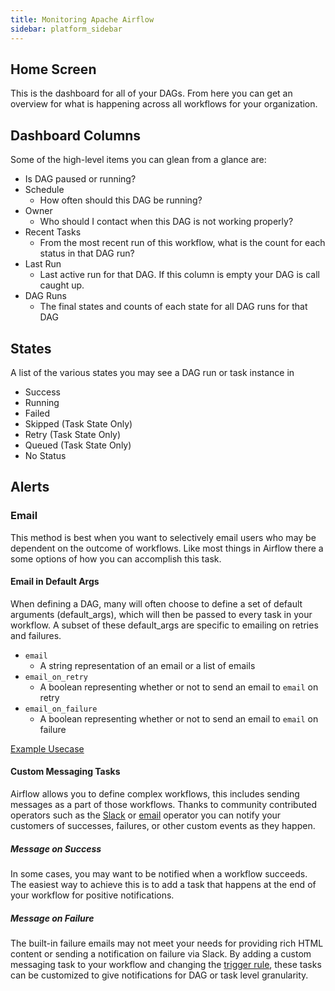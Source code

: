 ```yaml
---
title: Monitoring Apache Airflow
sidebar: platform_sidebar
---
```


## Home Screen
This is the dashboard for all of your DAGs. From here you can get an overview for what is happening across all workflows for your organization.

## Dashboard Columns
Some of the high-level items you can glean from a glance are:

* Is DAG paused or running?
* Schedule
  - How often should this DAG be running?
* Owner
  - Who should I contact when this DAG is not working properly?
* Recent Tasks
  - From the most recent run of this workflow, what is the count for each status in that DAG run?
* Last Run
  - Last active run for that DAG. If this column is empty your DAG is call caught up.
* DAG Runs
  - The final states and counts of each state for all DAG runs for that DAG

## States

A list of the various states you may see a DAG run or task instance in

* Success
* Running
* Failed
* Skipped (Task State Only)
* Retry (Task State Only)
* Queued (Task State Only)
* No Status

## Alerts

### Email
This method is best when you want to selectively email users who may be dependent on the outcome of workflows. Like most things in Airflow there a some options of how you can accomplish this task.

#### Email in Default Args
When defining a DAG, many will often choose to define a set of default arguments (default_args), which will then be passed to every task in your workflow. A subset of these default_args are specific to emailing on retries and failures.

* ```email```
  - A string representation of an email or a list of emails
* ```email_on_retry```
  - A boolean representing whether or not to send an email to ```email``` on retry
* ```email_on_failure```
  - A boolean representing whether or not to send an email to ```email``` on failure

[Example Usecase](https://airflow.incubator.apache.org/tutorial.html?highlight=email)

#### Custom Messaging Tasks
Airflow allows you to define complex workflows, this includes sending messages as a part of those workflows. Thanks to community contributed operators such as the [Slack](https://airflow.incubator.apache.org/_modules/slack_operator.html) or [email](https://pythonhosted.org/airflow/_modules/email_operator.html) operator you can notify your customers of successes, failures, or other custom events as they happen.

##### Message on Success
In some cases, you may want to be notified when a workflow succeeds. The easiest way to achieve this is to add a task that happens at the end of your workflow for positive notifications.

##### Message on Failure
The built-in failure emails may not meet your needs for providing rich HTML content or sending a notification on failure via Slack. By adding a custom messaging task to your workflow and changing the [trigger rule](https://pythonhosted.org/airflow/concepts.html?highlight=trigger_rule#trigger-rules), these tasks can be customized to give notifications for DAG or task level granularity.
